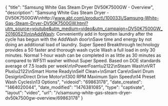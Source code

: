 {
    "title": "Samsung White Gas Steam Dryer DV50K7500GW - Overview",
    "description": "Samsung White Gas Steam Dryer - DV50K7500GW\nhttp:\/\/www.abt.com\/product\/100033\/Samsung-White-Gas-Steam-Dryer-DV50K7500GW.html?utm_source=youtube&utm_medium=video&utm_campaign=DV50K7500GW_20160523\n\nAddWash: Conveniently add in forgotten laundry after the cycle has begun with the AddWash door\nSave time and energy by not doing an additional load of laundry. Super Speed Breakthrough technology provides a 50 faster and thorough wash cycle Wash a full load in only 30 minutes. Normal 1-hour wash can be completed in as little as 30 minutes as compared to WF511 washer without Super Speed. Based on DOE standards average of 7.5 loads per week\n\nPowerFoam\u2122\nSteam Wash\nVRT Plus\u2122\nSmart Home Ready\nSelf Clean+\nSmart Care\nSwirl Drum Design\nDirect Drive Motor\n1300 RPM Maximum Spin Speed\n14 Preset Wash Cycles\n13 Options",
    "videoid": "69863178",
    "date_created": "1464020044",
    "date_modified": "1476381085",
    "type": "captivate",
    "layout": "video",
    "url": "\/v\/samsung-white-gas-steam-dryer-dv50k7500gw-overview\/69863178"
}